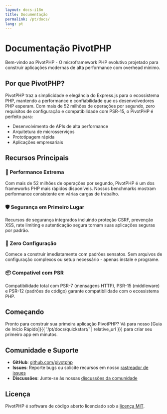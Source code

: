 ```yaml
---
layout: docs-i18n
title: Documentação
permalink: /pt/docs/
lang: pt
---
```


# Documentação PivotPHP

<p class="lead">Bem-vindo ao PivotPHP - O microframework PHP evolutivo projetado para construir aplicações modernas de alta performance com overhead mínimo.</p>

## Por que PivotPHP?

PivotPHP traz a simplicidade e elegância do Express.js para o ecossistema PHP, mantendo a performance e confiabilidade que os desenvolvedores PHP esperam. Com mais de 52 milhões de operações por segundo, zero requisitos de configuração e compatibilidade com PSR-15, o PivotPHP é perfeito para:

- Desenvolvimento de APIs de alta performance
- Arquitetura de microsserviços
- Prototipagem rápida
- Aplicações empresariais

## Recursos Principais

### 🚀 Performance Extrema
Com mais de 52 milhões de operações por segundo, PivotPHP é um dos frameworks PHP mais rápidos disponíveis. Nossos benchmarks mostram performance consistente em várias cargas de trabalho.

### 🛡️ Segurança em Primeiro Lugar
Recursos de segurança integrados incluindo proteção CSRF, prevenção XSS, rate limiting e autenticação segura tornam suas aplicações seguras por padrão.

### 🔧 Zero Configuração
Comece a construir imediatamente com padrões sensatos. Sem arquivos de configuração complexos ou setup necessário - apenas instale e programe.

### 📦 Compatível com PSR
Compatibilidade total com PSR-7 (mensagens HTTP), PSR-15 (middleware) e PSR-12 (padrões de código) garante compatibilidade com o ecossistema PHP.

## Começando

Pronto para construir sua primeira aplicação PivotPHP? Vá para nosso [Guia de Início Rápido]({{ '/pt/docs/quickstart/' | relative_url }}) para criar seu primeiro app em minutos.

## Comunidade e Suporte

- **GitHub**: [github.com/pivotphp](https://github.com/pivotphp)
- **Issues**: Reporte bugs ou solicite recursos em nosso [rastreador de issues](https://github.com/pivotphp/framework/issues)
- **Discussões**: Junte-se às nossas [discussões da comunidade](https://github.com/pivotphp/framework/discussions)

## Licença

PivotPHP é software de código aberto licenciado sob a [licença MIT](https://opensource.org/licenses/MIT).
